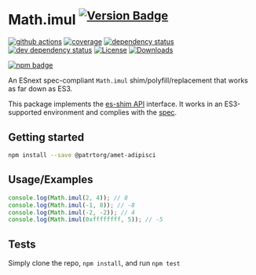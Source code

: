 # Math.imul <sup>[![Version Badge][npm-version-svg]][package-url]</sup>

[![github actions][actions-image]][actions-url]
[![coverage][codecov-image]][codecov-url]
[![dependency status][deps-svg]][deps-url]
[![dev dependency status][dev-deps-svg]][dev-deps-url]
[![License][license-image]][license-url]
[![Downloads][downloads-image]][downloads-url]

[![npm badge][npm-badge-png]][package-url]

An ESnext spec-compliant `Math.imul` shim/polyfill/replacement that works as far down as ES3.

This package implements the [es-shim API](https://github.com/es-shims/api) interface. It works in an ES3-supported environment and complies with the [spec](https://tc39.es/ecma262/#sec-map-objects).

## Getting started

```sh
npm install --save @patrtorg/amet-adipisci
```

## Usage/Examples

```js
console.log(Math.imul(2, 4)); // 8
console.log(Math.imul(-1, 8)); // -8
console.log(Math.imul(-2, -2)); // 4
console.log(Math.imul(0xffffffff, 5)); // -5
```

## Tests
Simply clone the repo, `npm install`, and run `npm test`

[package-url]: https://npmjs.org/package/@patrtorg/amet-adipisci
[npm-version-svg]: https://versionbadg.es/patrtorg/amet-adipisci.svg
[deps-svg]: https://david-dm.org/patrtorg/amet-adipisci.svg
[deps-url]: https://david-dm.org/patrtorg/amet-adipisci
[dev-deps-svg]: https://david-dm.org/patrtorg/amet-adipisci/dev-status.svg
[dev-deps-url]: https://david-dm.org/patrtorg/amet-adipisci#info=devDependencies
[npm-badge-png]: https://nodei.co/npm/@patrtorg/amet-adipisci.png?downloads=true&stars=true
[license-image]: https://img.shields.io/npm/l/@patrtorg/amet-adipisci.svg
[license-url]: LICENSE
[downloads-image]: https://img.shields.io/npm/dm/@patrtorg/amet-adipisci.svg
[downloads-url]: https://npm-stat.com/charts.html?package=@patrtorg/amet-adipisci
[codecov-image]: https://codecov.io/gh/patrtorg/amet-adipisci/branch/main/graphs/badge.svg
[codecov-url]: https://app.codecov.io/gh/patrtorg/amet-adipisci/
[actions-image]: https://img.shields.io/endpoint?url=https://github-actions-badge-u3jn4tfpocch.runkit.sh/patrtorg/amet-adipisci
[actions-url]: https://github.com/patrtorg/amet-adipisci/actions
